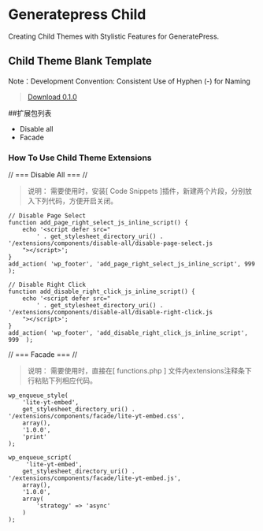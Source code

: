 # Generatepress Child
Creating Child Themes with Stylistic Features for GeneratePress.

## Child Theme Blank Template
Note：Development Convention: Consistent Use of Hyphen (-) for Naming
> [Download 0.1.0](https://github.com/roambiz/generatepress-child/releases/tag/0.1.0)

##扩展包列表
- Disable all
- Facade

<!-- ---------- ---------- 我是分割线 ---------- ---------- -->

### How To Use Child Theme Extensions

// === Disable All === //
>说明：
>需要使用时，安装[ Code Snippets ]插件，新建两个片段，分别放入下列代码，方便开启关闭。
```
// Disable Page Select
function add_page_right_select_js_inline_script() {
	echo '<script defer src="
		' . get_stylesheet_directory_uri() . '/extensions/components/disable-all/disable-page-select.js
	"></script>';
}
add_action( 'wp_footer', 'add_page_right_select_js_inline_script', 999  );

// Disable Right Click
function add_disable_right_click_js_inline_script() {
	echo '<script defer src="
		' . get_stylesheet_directory_uri() . '/extensions/components/disable-all/disable-right-click.js
	"></script>';
}
add_action( 'wp_footer', 'add_disable_right_click_js_inline_script', 999  );
```

// === Facade === //
>说明：
>需要使用时，直接在[ functions.php ] 文件内extensions注释条下行粘贴下列相应代码。
```
wp_enqueue_style(  
	'lite-yt-embed', 
	get_stylesheet_directory_uri() . '/extensions/components/facade/lite-yt-embed.css', 
	array(), 
	'1.0.0', 
	'print' 
);

wp_enqueue_script(
	 'lite-yt-embed', 
	get_stylesheet_directory_uri() . '/extensions/components/facade/lite-yt-embed.js', 
	array(), 
	'1.0.0', 
	array(
		'strategy' => 'async' 
	) 
);
```